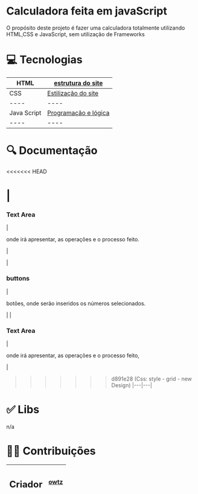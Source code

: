 # Calculadora feita em javaScript
O propósito deste projeto é fazer uma calculadora totalmente utilizando HTML,CSS e JavaScript, sem utilização de Frameworks


# 💻️ Tecnologias

| HTML | [estrutura do site ](https://www.w3schools.com/html/) |
|----|----|
| CSS | [Estilização do site ](https://www.w3schools.com/css/) |
|----|----|
|Java Script | [Programação e lógica](https://developer.mozilla.org/pt-BR/docs/web/javascript/guide/introduction) |
|----|----|


# 🔍️ Documentação 
<<<<<<< HEAD

| <h3> Text Area </h3> | <p>onde irá apresentar, as operações e o processo feito. </p>|
=======
| <h3> buttons </h3> | <p>botões, onde serão inseridos os números selecionados. </p> |
| <h3> Text Area </h3> | <p>onde irá apresentar, as operações e o processo feito, </p>|
>>>>>>> d891e28 (Css: style - grid - new Design)
|---|---|


# ✅ Libs 
<p>   n/a </p>

# 👨‍💻 Contribuições
|<h2> Criador </h2>|[owtz](https://github.com/OwTz)|
|---|---|


